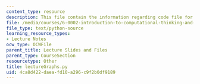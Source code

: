 ```yaml
---
content_type: resource
description: This file contain the information regarding code file for lecture 3.
file: /media/courses/6-0002-introduction-to-computational-thinking-and-data-science-fall-2016/4ca8d422daeafd10a296c9f2b0df9189_lectureGraphs.py
file_type: text/python-source
learning_resource_types:
- Lecture Notes
ocw_type: OCWFile
parent_title: Lecture Slides and Files
parent_type: CourseSection
resourcetype: Other
title: lectureGraphs.py
uid: 4ca8d422-daea-fd10-a296-c9f2b0df9189
---
```

